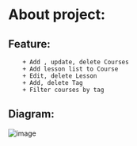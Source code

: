 # About project:
## Feature:
	    + Add , update, delete Courses
	    + Add lesson list to Course
	    + Edit, delete Lesson
	    + Add, delete Tag
	    + Filter courses by tag
  ## Diagram:
 ![image](https://github.com/GiangNCLiftSoft/project_start/assets/170294749/3a8fcba9-7ed4-4b99-9675-aa44ce0d731c)

